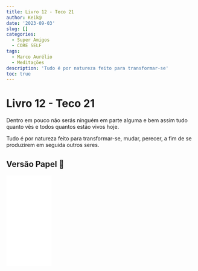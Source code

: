 ```yaml
---
title: Livro 12 - Teco 21
author: Keik@
date: '2023-09-03'
slug: []
categories:
  - Super Amigos
  - CORE SELF
tags:
  - Marco Aurélio
  - Meditações
description: 'Tudo é por natureza feito para transformar-se'
toc: true
---
```


# Livro 12 - Teco 21

Dentro em pouco não serás ninguém em parte alguma e bem assim tudo quanto vês e todos quantos estão vivos hoje.

Tudo é por natureza feito para transformar-se, mudar, perecer, a fim de se produzirem em seguida outros seres.

## Versão Papel :book:
<iframe style="width:120px;height:240px;" marginwidth="0" marginheight="0" scrolling="no" frameborder="0" src="//ws-na.amazon-adsystem.com/widgets/q?ServiceVersion=20070822&OneJS=1&Operation=GetAdHtml&MarketPlace=BR&source=ss&ref=as_ss_li_til&ad_type=product_link&tracking_id=mundodekeika-20&language=pt_BR&marketplace=amazon&region=BR&placement=B092FVY4BB&asins=B092FVY4BB&linkId=37c5ec14221f61f811029aa88b520891&show_border=true&link_opens_in_new_window=true"></iframe>